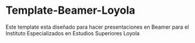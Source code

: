 # Template-Beamer-Loyola
Este template esta diseñado para hacer presentaciones en Beamer para el Instituto Especializados en Estudios Superiores Loyola
